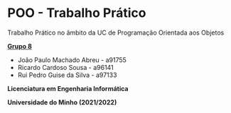 # POO - Trabalho Prático

Trabalho Prático no âmbito da UC de Programação Orientada aos Objetos

**<ins> Grupo 8 </ins>** <br>
* João Paulo Machado Abreu - a91755 <br>
* Ricardo Cardoso Sousa - a96141 <br>
* Rui Pedro Guise da Silva - a97133 <br>

**Licenciatura em Engenharia Informática** <br>

**Universidade do Minho (2021/2022)**
